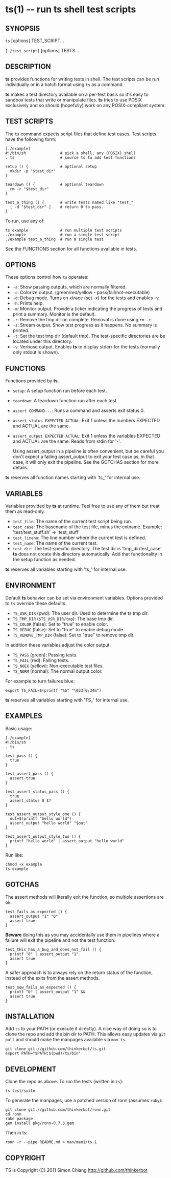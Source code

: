 ts(1) -- run ts shell test scripts
=============================================

## SYNOPSIS

`ts` [options] TEST_SCRIPT...

`[./test_script]` [options] TESTS...

## DESCRIPTION

**ts** provides functions for writing tests in shell. The test scripts can be
run individually or in a batch format using `ts` as a command.

**ts** makes a test directory available on a per-test basis so it's easy to
sandbox tests that write or manipulate files. **ts** tries to use POSIX
exclusively and so should (hopefully) work on any POSIX-compliant system.

## TEST SCRIPTS

The `ts` command expects script files that define test cases. Test scripts
have the following form:

    [./example]
    #!/bin/sh               # pick a shell, any (POSIX) shell
    . ts                    # source ts to add test functions

    setup () {              # optional setup
      mkdir -p "$test_dir"
    }

    teardown () {           # optional teardown
      rm -r "$test_dir"
    }

    test_a_thing () {       # write tests named like "test_"
      [ -d "$test_dir" ]    # return 0 to pass.
    }

To run, use any of:

    ts example              # run multiple test scripts
    ./example               # run a single test script
    ./example test_a_thing  # run a single test

See the FUNCTIONS section for all functions available in tests.

## OPTIONS

These options control how `ts` operates:

* `-a`:
  Show passing outputs, which are normally filtered.
* `-c`:
  Colorize output. (green/red/yellow - pass/fail/not-executable)
* `-d`: 
  Debug mode. Turns on xtrace (set -x) for the tests and enables -v.
* `-h`: 
  Prints help.
* `-m`: 
  Monitor output. Provide a ticker indicating the progress of tests and 
  print a summary. Monitor is the default.
* `-r`: 
  Remove the tmp dir on complete. Removal is done using `rm -r`.
* `-s`: 
  Stream output. Show test progress as it happens. No summary is printed.
* `-t`: 
  Set the test tmp dir (default tmp).  The test-specific directories are
  be located under this directory.
* `-v`: 
  Verbose output. Enables **ts** to display stderr for the tests (normally
  only stdout is shown).

## FUNCTIONS

Functions provided by **ts**.

* `setup`:
  A setup function run before each test.
* `teardown`:
  A teardown function run after each test.
* `assert COMMAND...`:
  Runs a command and asserts exit status 0.
* `assert_status EXPECTED ACTUAL`:
  Exit 1 unless the numbers EXPECTED and ACTUAL are the same.
* `assert_output EXPECTED ACTUAL`:
  Exit 1 unless the variables EXPECTED and ACTUAL are the same. Reads from
  stdin for '-'.
  
  Using assert_output in a pipeline is often convenient, but be careful you
  don't expect a failing assert_output to exit your test case as, in that
  case, it will only exit the pipeline.  See the GOTCHAS section for more
  details.

**ts** reserves all function names starting with 'ts_' for internal use.

## VARIABLES

Variables provided by **ts** at runtime. Feel free to use any of them but
treat them as read-only.

* `test_file`:
  The name of the current test script being run.
* `test_case`:
  The basename of the test file, minus the extname.  Example:
  'test/test\_stuff.sh' => 'test\_stuff'
* `test_lineno`:
  The line number where the current test is defined.
* `test_name`:
  The name of the current test.
* `test_dir`:
  The test-specific directory.  The test dir is 'tmp\_dir/test\_case'.  **ts**
  does not create this directory automatically.  Add that functionality in
  the setup function as needed.

**ts** reserves all variables starting with 'ts\_' for internal use.

## ENVIRONMENT

Default **ts** behavior can be set via environment variables. Options provided
to `ts` override these defaults.

* `TS_USR_DIR` (pwd):
  The user dir. Used to determine the ts tmp dir.
* `TS_TMP_DIR` (`$TS_USR_DIR/tmp`):
  The base tmp dir.
* `TS_COLOR` (false):
  Set to "true" to enable color.
* `TS_DEBUG` (false):
  Set to "true" to enable debug mode.
* `TS_REMOVE_TMP_DIR` (false):
  Set to "true" to remove tmp dir.

In addition these variables adjust the color output.

* `TS_PASS` (green):
  Passing tests.
* `TS_FAIL` (red):
  Failing tests.
* `TS_NOEX` (yellow):
  Non-executable test files.
* `TS_NORM` (normal):
  The normal output color.

For example to turn failures blue:

    export TS_FAIL=$(printf "%b" "\033[0;34m")

**ts** reserves all variables starting with 'TS\_' for internal use.

## EXAMPLES

Basic usage:

    [./example]
    #!/bin/sh
    . ts

    test_pass () {
      true
    }

    test_assert_pass () {
      assert true
    }

    test_assert_status_pass () {
      true
      assert_status 0 $?
    }

    test_assert_output_style_one () {
      out=$(printf "hello world")
      assert_output "hello world" "$out"
    }

    test_assert_output_style_two () {
      printf "hello world" | assert_output "hello world"
    }

Run like:

    chmod +x example
    ts example

## GOTCHAS

The assert methods will literally exit the function, so multiple assertions
are ok.

    test_fails_as_expected () {
      assert_output "1" "0"
      assert true
    }

**Beware** doing this as you may accidentally use them in pipelines where a
failure will exit the pipeline and not the test function.

    test_this_has_a_bug_and_does_not_fail () {
      printf "0" | assert_output "1"
      assert true
    }

A safer approach is to always rely on the return status of the function,
instead of the exits from the assert methods.

    test_now_fails_as_expected () {
      printf "0" | assert_output "1" &&
      assert true
    }

## INSTALLATION

Add `ts` to your PATH (or execute it directly). A nice way of doing so is to
clone the repo and add the bin dir to PATH. This allows easy updates via `git
pull` and should make the manpages available via `man ts`.

    git clone git://github.com/thinkerbot/ts.git
    export PATH="$PATH:$(pwd)/ts/bin"

## DEVELOPMENT

Clone the repo as above.  To run the tests (written in `ts`):

    ts test/suite

To generate the manpages, use a patched version of ronn (assumes `ruby`):

    git clone git://github.com/thinkerbot/ronn.git
    cd ronn
    rake package
    gem install pkg/ronn-0.7.3.gem

Then in ts:

    ronn -r --pipe README.md > man/man1/ts.1

## COPYRIGHT

TS is Copyright (C) 2011 Simon Chiang <http://github.com/thinkerbot>
